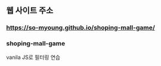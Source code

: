## 웹 사이트 주소
### https://so-myoung.github.io/shoping-mall-game/

### shoping-mall-game
vanila JS로 필터링 연습
